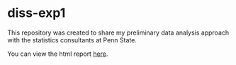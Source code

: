 # diss-exp1

This repository was created to share my preliminary data analysis approach with the statistics consultants at Penn State.

You can view the html report [here](https://www.hzaharchuk.com/diss-exp1/data_report.html).
